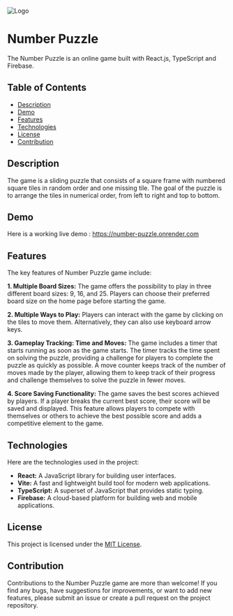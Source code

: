 ![Logo](https://i.imgur.com/YQEVAdb.png)


# Number Puzzle

The Number Puzzle is an online game built with React.js, TypeScript and Firebase.


## Table of Contents

 - [Description](#description)
 - [Demo](#demo)
 - [Features](#features)
 - [Technologies](#technologies)
 - [License](#license)
 - [Contribution](#contribution)


## Description

The game is a sliding puzzle that consists of a square frame with numbered square tiles in random order and one missing tile. The goal of the puzzle is to arrange the tiles in numerical order, from left to right and top to bottom.

## Demo

Here is a working live demo : https://number-puzzle.onrender.com


## Features
 
The key features of Number Puzzle game include:

**1. Multiple Board Sizes:** The game offers the possibility to play in three different board sizes: 9, 16, and 25.
Players can choose their preferred board size on the home page before starting the game.

**2. Multiple Ways to Play:** Players can interact with the game by clicking on the tiles to move them.
Alternatively, they can also use keyboard arrow keys.

**3. Gameplay Tracking: Time and Moves:** The game includes a timer that starts running as soon as the game starts. The timer tracks the time spent on solving the puzzle, providing a challenge for players to complete the puzzle as quickly as possible.
A move counter keeps track of the number of moves made by the player, allowing them to keep track of their progress and challenge themselves to solve the puzzle in fewer moves.

**4. Score Saving Functionality:** The game saves the best scores achieved by players.
If a player breaks the current best score, their score will be saved and displayed.
This feature allows players to compete with themselves or others to achieve the best possible score and adds a competitive element to the game.

## Technologies

Here are the technologies used in the project:
 - **React:** A JavaScript library for building user interfaces.
 - **Vite:** A fast and lightweight build tool for modern web applications.
 - **TypeScript:** A superset of JavaScript that provides static typing.
 - **Firebase:** A cloud-based platform for building web and mobile applications.

## License

This project is licensed under the [MIT License](https://choosealicense.com/licenses/mit/).


## Contribution

Contributions to the Number Puzzle game are more than welcome! If you find any bugs, have suggestions for improvements, or want to add new features, please submit an issue or create a pull request on the project repository.